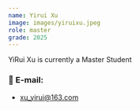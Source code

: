 ```yaml
---
name: Yirui Xu
image: images/yiruixu.jpeg
role: master
grade: 2025
---
```


YiRui Xu is currently a Master Student 

### 📧 E-mail:
- xu_yirui@163.com

